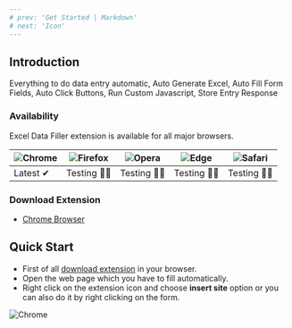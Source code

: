 ```yaml
---
# prev: 'Get Started | Markdown'
# next: 'Icon'
---
```


## Introduction

Everything to do data entry automatic, Auto Generate Excel, Auto Fill Form Fields, Auto Click Buttons, Run Custom Javascript, Store Entry Response

### Availability

Excel Data Filler extension is available for all major browsers.

| ![Chrome](https://raw.githubusercontent.com/alrra/browser-logos/master/src/chrome/chrome_48x48.png) | ![Firefox](https://raw.githubusercontent.com/alrra/browser-logos/master/src/firefox/firefox_48x48.png) | ![Opera](https://raw.githubusercontent.com/alrra/browser-logos/master/src/opera/opera_48x48.png) | ![Edge](https://raw.githubusercontent.com/alrra/browser-logos/master/src/edge/edge_48x48.png) | ![Safari](https://raw.githubusercontent.com/alrra/browser-logos/master/src/safari/safari_48x48.png) |
| --------------------------------------------------------------------------------------------------- | ------------------------------------------------------------------------------------------------------ | ------------------------------------------------------------------------------------------------ | --------------------------------------------------------------------------------------------- | --------------------------------------------------------------------------------------------------- |
| Latest ✔                                                                                            | Testing 👩‍🏫                                                                                             | Testing 👩‍🏫                                                                                       | Testing 👩‍🏫                                                                                    | Testing 👩‍🏫                                                                                          |

### Download Extension

- [Chrome Browser](https://chrome.google.com/webstore/detail/excel-data-filler-cth/abafaagbfhobgjkcepckbnadafflkdea)

## Quick Start

- First of all [download extension](#download-extension) in your browser.
- Open the web page which you have to fill automatically.
- Right click on the extension icon and choose **insert site** option or you can also do it by right clicking on the form.

![Chrome](/image/insert-site-01.png)
